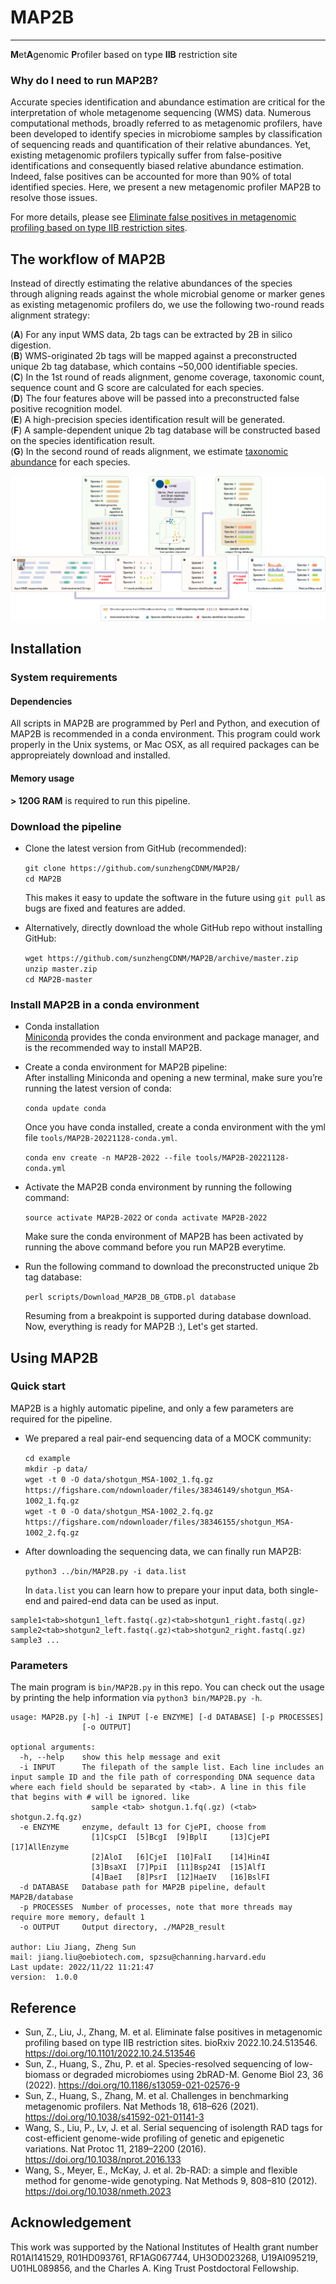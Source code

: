 # MAP2B

----------------------------
**M**et**A**genomic **P**rofiler based on type **IIB** restriction site

### Why do I need to run MAP2B?
Accurate species identification and abundance estimation are critical for the interpretation of whole metagenome sequencing (WMS) data. Numerous computational methods, broadly referred to as metagenomic profilers, have been developed to identify species in microbiome samples by classification of sequencing reads and quantification of their relative abundances. Yet, existing metagenomic profilers typically suffer from false-positive identifications and consequently biased relative abundance estimation. Indeed, false positives can be accounted for more than 90% of total identified species. Here, we present a new metagenomic profiler MAP2B to resolve those issues. 

For more details, please see [Eliminate false positives in metagenomic profiling based on type IIB restriction sites](https://www.biorxiv.org/content/10.1101/2022.10.24.513546v1).

## The workflow of MAP2B
Instead of directly estimating the relative abundances of the species through aligning reads against the whole microbial genome or marker genes as existing metagenomic profilers do, we use the following two-round reads alignment strategy:

(**A**) For any input WMS data, 2b tags can be extracted by 2B in silico digestion.   
(**B**) WMS-originated 2b tags will be mapped against a preconstructed unique 2b tag database, which contains ~50,000 identifiable species.  
(**C**) In the 1st round of reads alignment, genome coverage, taxonomic count, sequence count and G score are calculated for each species.  
(**D**) The four features above will be passed into a preconstructed false positive recognition model.  
(**E**) A high-precision species identification result will be generated.  
(**F**) A sample-dependent unique 2b tag database will be constructed based on the species identification result.  
(**G**) In the second round of reads alignment, we estimate [taxonomic abundance](https://www.nature.com/articles/s41592-021-01141-3) for each species.  

 ![workflow](MAP2B_workflow.png)
 
## Installation
 
 ### System requirements
 
 #### Dependencies
All scripts in MAP2B are programmed by Perl and Python, and execution of MAP2B is recommended in a conda environment. This program could work properly in the Unix systems, or Mac OSX, as all required packages can be appropreiately download and installed.  
 #### Memory usage
**> 120G RAM** is required to run this pipeline.  
 ### Download the pipeline
 * Clone the latest version from GitHub (recommended):  
 
   `git clone https://github.com/sunzhengCDNM/MAP2B/`  
   `cd MAP2B`
   
    This makes it easy to update the software in the future using `git pull` as bugs are fixed and features are added.
 * Alternatively, directly download the whole GitHub repo without installing GitHub:
 
   `wget https://github.com/sunzhengCDNM/MAP2B/archive/master.zip`  
   `unzip master.zip`  
   `cd MAP2B-master`
   
 ### Install MAP2B in a conda environment 
 * Conda installation  
   [Miniconda](https://docs.conda.io/en/latest/miniconda.html) provides the conda environment and package manager, and is the recommended way to install MAP2B. 
 * Create a conda environment for MAP2B pipeline:  
   After installing Miniconda and opening a new terminal, make sure you’re running the latest version of conda:
   
   `conda update conda`
   
   Once you have conda installed, create a conda environment with the yml file `tools/MAP2B-20221128-conda.yml`.
   
   `conda env create -n MAP2B-2022 --file tools/MAP2B-20221128-conda.yml`
   
 * Activate the MAP2B conda environment by running the following command:
 
   `source activate MAP2B-2022` or `conda activate MAP2B-2022`
   
   Make sure the conda environment of MAP2B has been activated by running the above command before you run MAP2B everytime.  

 * Run the following command to download the preconstructed unique 2b tag database:
 
   `perl scripts/Download_MAP2B_DB_GTDB.pl database`
   
   Resuming from a breakpoint is supported during database download.  
   Now, everything is ready for MAP2B :), Let's get started.
 
## Using MAP2B
 
### Quick start
MAP2B is a highly automatic pipeline, and only a few parameters are required for the pipeline.
* We prepared a real pair-end sequencing data of a MOCK community:  
 
   `cd example`  
   `mkdir -p data/`  
   `wget -t 0 -O data/shotgun_MSA-1002_1.fq.gz https://figshare.com/ndownloader/files/38346149/shotgun_MSA-1002_1.fq.gz`  
   `wget -t 0 -O data/shotgun_MSA-1002_2.fq.gz https://figshare.com/ndownloader/files/38346155/shotgun_MSA-1002_2.fq.gz`  
 
* After downloading the sequencing data, we can finally run MAP2B:  
 
   `python3 ../bin/MAP2B.py -i data.list`

    In `data.list` you can learn how to prepare your input data, both single-end and paired-end data can be used as input.  
    
```
sample1<tab>shotgun1_left.fastq(.gz)<tab>shotgun1_right.fastq(.gz)
sample2<tab>shotgun2_left.fastq(.gz)<tab>shotgun2_right.fastq(.gz)
sample3 ...
```

### Parameters
The main program is `bin/MAP2B.py` in this repo. You can check out the usage by printing the help information via `python3 bin/MAP2B.py -h`.

```
usage: MAP2B.py [-h] -i INPUT [-e ENZYME] [-d DATABASE] [-p PROCESSES]
                [-o OUTPUT]

optional arguments:
  -h, --help    show this help message and exit
  -i INPUT      The filepath of the sample list. Each line includes an input sample ID and the file path of corresponding DNA sequence data where each field should be separated by <tab>. A line in this file that begins with # will be ignored. like 
                  sample <tab> shotgun.1.fq(.gz) (<tab> shotgun.2.fq.gz)
  -e ENZYME     enzyme, default 13 for CjePI, choose from
                  [1]CspCI  [5]BcgI  [9]BplI     [13]CjePI  [17]AllEnzyme
                  [2]AloI   [6]CjeI  [10]FalI    [14]Hin4I
                  [3]BsaXI  [7]PpiI  [11]Bsp24I  [15]AlfI
                  [4]BaeI   [8]PsrI  [12]HaeIV   [16]BslFI
  -d DATABASE   Database path for MAP2B pipeline, default MAP2B/database
  -p PROCESSES  Number of processes, note that more threads may require more memory, default 1
  -o OUTPUT     Output directory, ./MAP2B_result

author: Liu Jiang, Zheng Sun
mail: jiang.liu@oebiotech.com, spzsu@channing.harvard.edu
Last update: 2022/11/22 11:21:47
version:  1.0.0
```

## Reference
 * Sun, Z., Liu, J., Zhang, M. et al. Eliminate false positives in metagenomic profiling based on type IIB restriction sites. bioRxiv 2022.10.24.513546. https://doi.org/10.1101/2022.10.24.513546  
 * Sun, Z., Huang, S., Zhu, P. et al. Species-resolved sequencing of low-biomass or degraded microbiomes using 2bRAD-M. Genome Biol 23, 36 (2022). https://doi.org/10.1186/s13059-021-02576-9  
 * Sun, Z., Huang, S., Zhang, M. et al. Challenges in benchmarking metagenomic profilers. Nat Methods 18, 618–626 (2021). https://doi.org/10.1038/s41592-021-01141-3  
 * Wang, S., Liu, P., Lv, J. et al. Serial sequencing of isolength RAD tags for cost-efficient genome-wide profiling of genetic and epigenetic variations. Nat Protoc 11, 2189–2200 (2016). https://doi.org/10.1038/nprot.2016.133  
 * Wang, S., Meyer, E., McKay, J. et al. 2b-RAD: a simple and flexible method for genome-wide genotyping. Nat Methods 9, 808–810 (2012). https://doi.org/10.1038/nmeth.2023  

## Acknowledgement
This work was supported by the National Institutes of Health grant number R01AI141529, R01HD093761, RF1AG067744, UH3OD023268, U19AI095219, U01HL089856, and the Charles A. King Trust Postdoctoral Fellowship. 
